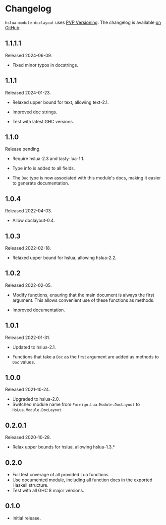 # Changelog

`hslua-module-doclayout` uses [PVP Versioning][1].
The changelog is available [on GitHub][2].

## 1.1.1.1

Released 2024-06-09.

-   Fixed minor typos in docstrings.

## 1.1.1

Released 2024-01-23.

-   Relaxed upper bound for text, allowing text-2.1.

-   Improved doc strings.

-   Test with latest GHC versions.

## 1.1.0

Release pending.

-   Require hslua-2.3 and tasty-lua-1.1.

-   Type info is added to all fields.

-   The `Doc` type is now associated with this module's docs,
    making it easier to generate documentation.

## 1.0.4

Released 2022-04-03.

-   Allow doclayout-0.4.

## 1.0.3

Released 2022-02-18.

-   Relaxed upper bound for hslua, allowing hslua-2.2.

## 1.0.2

Released 2022-02-05.

-   Modify functions, ensuring that the main document is always
    the first argument. This allows convenient use of these
    functions as methods.

-   Improved documentation.

## 1.0.1

Released 2022-01-31.

-   Updated to hslua-2.1.

-   Functions that take a `Doc` as the first argument are added as
    methods to `Doc` values.

## 1.0.0

Released 2021-10-24.

* Upgraded to hslua-2.0.
* Switched module name from `Foreign.Lua.Module.DocLayout` to
  `HsLua.Module.DocLayout`.

## 0.2.0.1

Released 2020-10-28.

* Relax upper bounds for hslua, allowing hslua-1.3.*

## 0.2.0

* Full test coverage of all provided Lua functions.
* Use documented module, including all function docs in the
  exported Haskell structure.
* Test with all GHC 8 major versions.

## 0.1.0

* Initial release.

[1]: https://pvp.haskell.org
[2]: https://github.com/hslua/hslua-module-doclayout/releases
